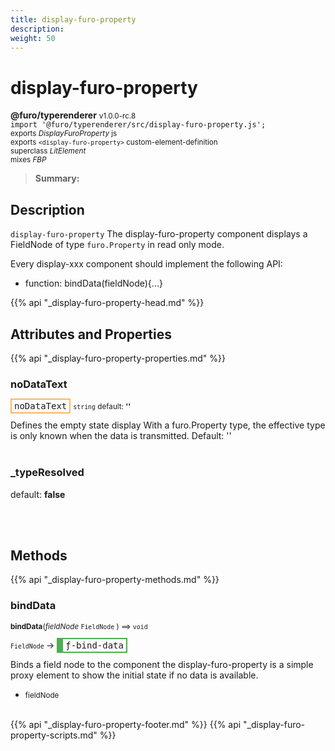 ```yaml
---
title: display-furo-property
description: 
weight: 50
---
```


# display-furo-property
**@furo/typerenderer** <small>v1.0.0-rc.8</small>
<br>`import '@furo/typerenderer/src/display-furo-property.js';`<small>
<br>exports *DisplayFuroProperty* js
<br>exports `<display-furo-property>` custom-element-definition
<br>superclass *LitElement*
<br> mixes *FBP*</small>

> **Summary:** 

## Description

`display-furo-property`
The display-furo-property component displays a FieldNode of type `furo.Property` in read only mode.

Every display-xxx component should implement the following API:
- function: bindData(fieldNode){...}

{{% api "_display-furo-property-head.md" %}}

## Attributes and Properties
{{% api "_display-furo-property-properties.md" %}}






### **noDataText**

<span  style="border-width:2px; border-style: solid;border-color:  rgb(255, 182, 91);font-family:monospace; padding:2px 4px;">noDataText</span>
<small>`string` default: **&#39;&#39;**</small>

Defines the empty state display
With a furo.Property type, the effective type is only known when the data is transmitted.
Default: ''
<br><br>

### **_typeResolved**
default: **false**</small>


<br><br>

## Methods
{{% api "_display-furo-property-methods.md" %}}


### **bindData**
<small>**bindData**(*fieldNode* `FieldNode` ) ⟹ `void`</small>

<small>`FieldNode` </small> →
<span  style="border-width:2px 2px 2px 10px; border-style: solid;border-color:  rgb(76, 175, 80);font-family:monospace; padding:2px 4px;">ƒ-bind-data</span>

Binds a field node to the component
the display-furo-property is a simple proxy element to show
the initial state if no data is available.

- <small>fieldNode </small>
<br><br>








{{% api "_display-furo-property-footer.md" %}}
{{% api "_display-furo-property-scripts.md" %}}
